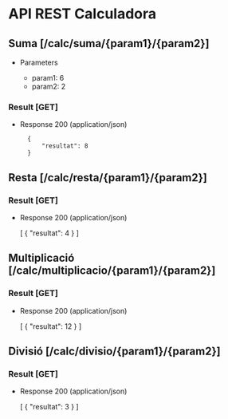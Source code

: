 # API REST Calculadora

## Suma [/calc/suma/{param1}/{param2}]

+ Parameters
    
    + param1: 6
    + param2: 2

### Result [GET]

+ Response 200 (application/json)

        {
            "resultat": 8
        }

## Resta [/calc/resta/{param1}/{param2}]

### Result [GET]

+ Response 200 (application/json)

    [
        {
            "resultat": 4
        }
    ]

## Multiplicació [/calc/multiplicacio/{param1}/{param2}]

### Result [GET]

+ Response 200 (application/json)

    [
        {
            "resultat": 12
        }
    ]


## Divisió [/calc/divisio/{param1}/{param2}]

### Result [GET]

+ Response 200 (application/json)

    [
        {
            "resultat": 3
        }
    ]